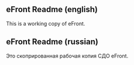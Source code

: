 eFront Readme (english)
-----------------------
This is a working copy of eFront. 

eFront Readme (russian)
-----------------------
Это скопрированная рабочая копия СДО eFront. 
